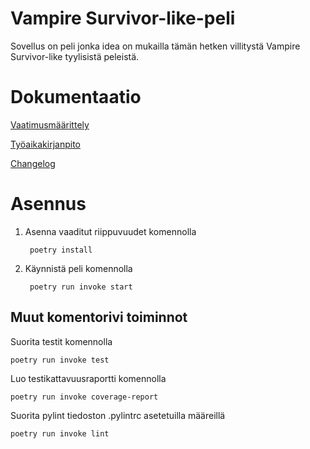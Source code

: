 # Vampire Survivor-like-peli

Sovellus on peli jonka idea on mukailla tämän hetken villitystä Vampire Survivor-like tyylisistä peleistä. 

# Dokumentaatio

[Vaatimusmäärittely](https://github.com/VP-MaxHax/ot-harjoitustyo/blob/master/dokumentaatio/vaatimusm%C3%A4%C3%A4rittely.md)

[Työaikakirjanpito](https://github.com/VP-MaxHax/ot-harjoitustyo/blob/master/dokumentaatio/tuntikirjanpito.md)

[Changelog](https://github.com/VP-MaxHax/ot-harjoitustyo/blob/master/dokumentaatio/changelog.md)

# Asennus

1. Asenna vaaditut riippuvuudet komennolla 
    
        poetry install

2. Käynnistä peli komennolla

        poetry run invoke start

## Muut komentorivi toiminnot

Suorita testit komennolla

    poetry run invoke test

Luo testikattavuusraportti komennolla

    poetry run invoke coverage-report

Suorita pylint tiedoston .pylintrc asetetuilla määreillä

    poetry run invoke lint